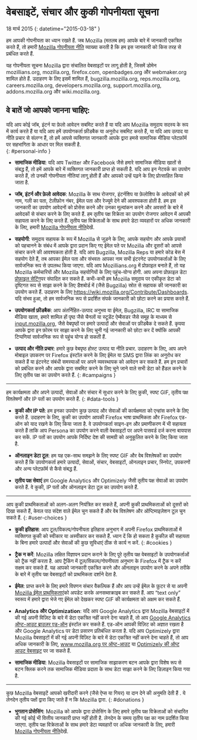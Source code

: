 # वेबसाइटें, संचार और कुकी गोपनीयता सूचना

18 मार्च 2015
{: datetime="2015-03-18" }

हम आपकी गोपनीयता का ध्यान रखते हैं. जब Mozilla (मतलब हम) आपके बारे में जानकारी एकत्रित करते हैं, तो हमारी [Mozilla गोपनीयता नीति](https://www.mozilla.org/privacy/) व्याख्या करती है कि हम इस जानकारी को किस तरह से प्रबंधित करते हैं.

यह गोपनीयता सूचना Mozilla द्वारा संचालित वेबसाइटों पर लागू होती है, जिसमें डोमेन mozillians.org, mozilla.org, firefox.com, openbadges.org और webmaker.org शामिल होते हैं. उदाहरण के लिए इसमें शामिल हैं, bugzilla.mozilla.org, reps.mozilla.org, careers.mozilla.org, developers.mozilla.org, support.mozilla.org, addons.mozilla.org और wiki.mozilla.org.

## वे बातें जो आपको जानना चाहिए:

यदि आप कोई जॉब, इंटर्न या फ़ेलो आवेदन सबमिट करते हैं या यदि आप Mozilla समुदाय सदस्य के रूप में कार्य करते हैं या यदि आप हमें उपयोगकर्ता फ़ीडबैक या अनुरोध सबमिट करते हैं, या यदि आप उत्पाद या नीति प्रचार से संलग्न हैं, तो हमें आपसे व्यक्तिगत जानकारी आपके द्वारा हमसे सामाजिक मीडिया प्लेटफ़ॉर्म पर सहभागिता के आधार पर मिल सकती है.   
{: #personal-info }

* **सामाजिक मीडिया**: यदि आप Twitter और Facebook जैसे हमारे सामाजिक मीडिया खातों से संबद्ध हैं, तो हमें आपके बारे में व्यक्तिगत जानकारी प्राप्त हो सकती है. यदि आप इन नेटवर्क का उपयोग करते हैं, तो उनकी गोपनीयता नीतियां लागू होती हैं और आपको उन्हें पढ़ने के लिए प्रोत्साहित किया जाता है.  

* **जॉब, इंटर्न और फ़ेलो आवेदक**: Mozilla के साथ रोजगार, इंटर्नशिप या फ़ेलोशिप के आवेदकों को हमें नाम, गली का पता, टेलीफ़ोन नंबर, ईमेल पता और रेज्यूमे देने की आवश्यकता होती है. हम इस जानकारी का उपयोग आवेदनों को प्रोसेस करने और उनका मूल्यांकन करने और अवसरों के बारे में आवेदकों से संचार करने के लिए करते हैं. हम तृतीय पक्ष विक्रेता का उपयोग रोजगार आवेदन में आपकी सहायता करने के लिए करते हैं. तृतीय पक्ष विक्रेताओं के साथ हमारे डेटा व्यवहारों पर अधिक जानकारी के लिए, हमारी [Mozilla गोपनीयता नीति](https://www.mozilla.org/privacy/)देखें. 

* **सहयोगी**: समुदाय सहायक के रूप में Mozilla से जुड़ने के लिए, आपके सहयोग और आपके प्रयासों को पहचानने के संबंध में आपके द्वारा प्रदान किए गए ईमेल पते पर Mozilla और दूसरों को आपसे संचार करने की आवश्यकता होती है. यदि आप Bugzilla, Mozilla Reps या हमारे कोड बेस में सहयोग देते हैं, तब आपका ईमेल पता और संभवतः आपका नाम सभी इंटरनेट उपयोगकर्ताओं के लिए सार्वजनिक रूप से उपलब्ध किया जाएगा. यदि आप Mozillians.org में प्रोफ़ाइल बनाते हैं, तो यह Mozilla कर्मचारियों और Mozilla सहयोगियों के लिए पहुंच-योग्य होगी. आप अपना प्रोफ़ाइल डेटा [प्रोफ़ाइल सेटिंग](https://mozillians.org/user/edit)पर संपादित कर सकते हैं. कभी-कभी हम Mozilla समुदाय पर एकीकृत डेटा को दृष्टिगत रूप से साझा करने के लिए डैशबोर्ड में (जैसे Bugzilla) स्रोत से सहायक की जानकारी का उपयोग करते हैं. उदाहरण के लिए <https://wiki.mozilla.org/Contribute/Dashboards>. यदि संभव हुआ, तो हम सार्वजनिक रूप से प्रदर्शित संपर्क जानकारी को छोटा करने का प्रयास करते हैं.

* **उपयोगकर्ता फ़ीडबैक**:  आप अंतर्निहित-उत्पाद अनुभव या ईमेल, Bugzilla, IRC या सामाजिक मीडिया खाता, हमारे शामिल हों पृष्ठ जैसे चैनलों या स्टूडेंट ऐम्बैसडर जैसे समूह के माध्यम से  [input.mozilla.org](https://input.mozilla.org/), जैसे वेबपृष्ठों पर हमारे उत्पादों और सेवाओं पर फ़ीडबैक दे सकते हैं. कृपया आपके द्वारा इन फ़ोरम पर साझा करने के लिए चुनी गई जानकारी को छोटा कर दें क्योंकि आपकी टिप्पणियां सार्वजनिक रूप से पहुंच योग्य हो सकती हैं.

* **उत्पाद और नीति प्रचार**:  हमारे कुछ वेबपृष्ठ होस्ट उत्पाद या नीति प्रचार. उदाहरण के लिए, आप अपने मोबाइल उपकरण पर Firefox इंस्टॉल करने के लिए ईमेल या SMS द्वारा लिंक का अनुरोध कर सकते हैं या इंटरनेट संबंधी समस्याओं पर अपने व्यवस्थापक को आवेदन कर सकते हैं. हम इन प्रचारों को प्रबंधित करने और आपके द्वारा सबमिट करने के लिए चुने जाने वाले सभी डेटा को हैंडल करने के लिए तृतीय पक्ष का उपयोग करते हैं.
{: #campaigns }

---------------------------------------

हम कार्यक्षमता और अपने उत्पादों, सेवाओं और संचार में सुधार करने के लिए कुकी, स्पष्ट GIF, तृतीय पक्ष विश्लेषणों और IP पतों का उपयोग करते हैं. 
{: #data-tools }

* **कुकी और IP पते**: हम इनका उपयोग कुछ उत्पाद और सेवाओं की कार्यक्षमता को एन्हांस करने के लिए करते हैं. उदाहरण के लिए, कुकी का उपयोग आपकी Firefox भाषा प्राथमिकता और Firefox एड-ऑन को याद रखने के लिए किया जाता है. वे उपयोगकर्ता साइन-इन और प्रमाणीकरण में भी सहायता करते हैं ताकि आप Persona का उपयोग करने वाली वेबसाइटों पर अपने पासवर्ड दर्ज करना बायपास कर सकें.  IP पतों का उपयोग आपके निर्दिष्ट देश की सामग्री को अनुकूलित करने के लिए किया जाता है.

* **ऑनलाइन डेटा टूल**: हम यह एक-साथ समझने के लिए स्पष्ट GIF और वेब विश्लेषकों का उपयोग करते हैं कि उपयोगकर्ता हमारे उत्पादों, सेवाओं, संचार,  वेबसाइटों, ऑनलाइन प्रचार, स्निपेट, उपकरणों और अन्य प्लेटफ़ॉर्म से कैसे संबद्ध हैं.

* **तृतीय पक्ष सेवाएं** हम Google Analytics और Optimizely जैसी तृतीय पक्ष सेवाओं का उपयोग करते हैं. वे कुकी, IP पतों और ऑनलाइन डेटा टूल का उपयोग करते हैं.

---------------------------------------

आप कुकी प्राथमिकताओं को अलग-अलग नियंत्रित कर सकते हैं, अपनी कुकी प्राथमिकताओं को दूसरों को दिखा सकते हैं, केवल पाठ संदेश वाले ईमेल चुन सकते हैं और वेब विश्लेषण और ऑप्टिमाइज़ेशन टूल चुन सकते हैं. 
{: #user-choices }

* **कुकी इतिहास**: आप टूल/विकल्प/गोपनीयता इतिहास अनुभाग में अपनी Firefox प्राथमिकताओं में व्यक्तिगत कुकी को स्वीकार या अस्वीकार कर सकते हैं. ध्यान दें कि हो सकता है कुकीज़ की सहायता के बिना हमारे उत्पादों और सेवाओं की कुछ सुविधाएं ठीक से कार्य न करें.
{: #cookies }

* **ट्रैक न करें**: Mozilla लक्षित विज्ञापन प्रदान कराने के लिए पूरे तृतीय पक्ष वेबसाइटों के उपयोगकर्ताओं को ट्रैक नहीं करता है.  आप ट्रैकिंग में टूल/विकल्प/गोपनीयता अनुभाग के Firefox में ट्रैक न करें सक्षम कर सकते हैं. यह आपको जानकारी एकत्रित करने और ऑनलाइन उपयोग करने के अपने तरीके के बारे में तृतीय पक्ष वेबसाइटों को प्राथमिकता दर्शाने देता है.  

* **ईमेल**: प्राप्त करने के लिए हमारे विपणन संचार वैकल्पिक हैं और आप उन्हें ईमेल के फ़ुटर से या अपनी [Mozilla ईमेल प्राथमिकताएं](https://www.mozilla.org/newsletter/recovery/)को अपडेट करके अनसब्सक्राइब कर सकते हैं. आप “text only” स्वरूप में हमारे द्वारा भेजे गए ईमेल को देखकर स्पष्ट GIF की कार्यक्षमता को अक्षम कर सकते हैं.  

* **Analytics और Optimization**: यदि आप Google Analytics द्वारा Mozilla वेबसाइटों में की गई अपनी विज़िट के बारे में डेटा एकत्रित नहीं करने देना चाहते हैं, तो आप [Google Analytics ऑप्ट-आउट ब्राउज़र एड-ऑन](https://tools.google.com/dlpage/gaoptout) इंस्टॉल कर सकते हैं. एड-ऑन आपकी विज़िट को अज्ञात रखता है और Google Analytics पर डेटा प्रसारण प्रतिबंधित करता है.
यदि आप Optimizely द्वारा Mozilla वेबसाइटों में की गई अपनी विज़िट के बारे में डेटा एकत्रित नहीं करने देना चाहते हैं, तो आप अधिक जानकारी के लिए, [ www.mozilla.org पर ऑप्ट-आउट](https://www.mozilla.org/?optimizely_opt_out=true)  या [Optimizely की ऑप्ट आउट वेबसाइट](https://www.optimizely.com/opt_out) पर जा सकते हैं.

* **सामाजिक मीडिया**: Mozilla वेबसाइटों पर सामाजिक साझाकरण बटन आपके द्वारा विशेष रूप से बटन क्लिक करने तक सामाजिक मीडिया प्रदाता के साथ डेटा साझा करने के लिए डिज़ाइन किया गया है.

---------------------------------------

कुछ Mozilla वेबसाइटें आपको खरीदारी करने (जैसे ऐप्स या गियर) या दान देने की अनुमति देती हैं . ये लेनदेन तृतीय पक्षों द्वारा किए जाते हैं न कि Mozilla द्वारा. 
{: #donations }

* **भुगतान प्रोसेसिंग**:   Mozilla को आपके द्वारा प्रोसेसिंग के लिए हमारे तृतीय पक्ष विक्रेताओं को संचारित की गई कोई भी वित्तीय जानकारी प्राप्त नहीं होती है. लेनदेन के समय तृतीय पक्ष का नाम प्रदर्शित किया जाएगा.  तृतीय पक्ष विक्रेताओं के साथ हमारे डेटा व्यवहारों पर अधिक जानकारी के लिए, हमारी [Mozilla गोपनीयता नीति](https://www.mozilla.org/privacy/)देखें.   
